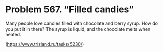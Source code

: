 # Problem 567. “Filled candies”

Many people love candies filled with chocolate and berry syrup. How do you put it in there? The syrup is liquid, and the chocolate melts when heated.

(https://www.trizland.ru/tasks/5230/)
